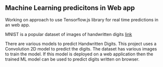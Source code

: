 ## Machine Learning predicitons in Web app

Working on approach to use Tensorflow.js library for real time predictions in an web app.

MNIST is a popular dataset of images of handwritten digits [link](http://yann.lecun.com/exdb/mnist/)

There are various models to predict Handwritten Digits. This project uses a Convolution 2D model to predict the digits. 
The dataset has various images to train the model. If this model is deployed on a web application then the trained ML model can be used to predict digits written on browser. 


